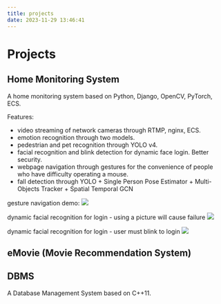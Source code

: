 ```yaml
---
title: projects
date: 2023-11-29 13:46:41
---
```


# Projects

## Home Monitoring System

A home monitoring system based on Python, Django, OpenCV, PyTorch, ECS.

Features:
- video streaming of network cameras through RTMP, nginx, ECS.
- emotion recognition through two models.
- pedestrian and pet recognition through YOLO v4.
- facial recognition and blink detection for dynamic face login. Better security.
- webpage navigation through gestures for the convenience of people who have difficulty operating a mouse.
- fall detection through YOLO + Single Person Pose Estimator + Multi-Objects Tracker + Spatial Temporal GCN

gesture navigation demo:
![](/source/resources/gesture_navigation.gif)

dynamic facial recognition for login - using a picture will cause failure
![](/source/resources/dynamic_login_failure.gif)

dynamic facial recognition for login - user must blink to login
![](/source/resources/dynamic_login_success.gif)


## eMovie (Movie Recommendation System)


## DBMS

A Database Management System based on C++11.
